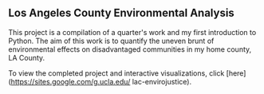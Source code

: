 ## Los Angeles County Environmental Analysis

This project is a compilation of a quarter's work and my first introduction to Python. The aim of this work is to quantify the uneven brunt of environmental effects on disadvantaged communities in my home county, LA County. 

To view the completed project and interactive visualizations, click [here](https://sites.google.com/g.ucla.edu/
lac-envirojustice).
